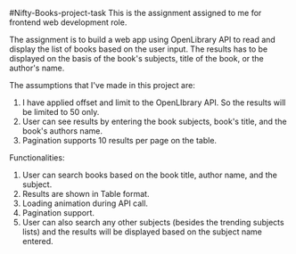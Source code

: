 #Nifty-Books-project-task
This is the assignment assigned to me for frontend web development role. 

The assignment is to build a web app using OpenLibrary API to read and display the list of books based on the user input. The results has to be displayed on the basis of the book's subjects, title of the book, or the author's name.

The assumptions that I've made in this project are: 

1. I have applied offset and limit to the OpenLIbrary API. So the results will be limited to 50 only.
2. User can see results by entering the book subjects, book's title, and the book's authors name.
3. Pagination supports 10 results per page on the table.

Functionalities: 

1. User can search books based on the book title, author name, and the subject.
2. Results are shown in Table format.
3. Loading animation during API call.
4. Pagination support.
5. User can also search any other subjects (besides the trending subjects lists) and the results will be displayed based on the subject name entered.
